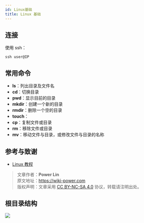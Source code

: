 ```yaml
---
id: Linux基础
title: Linux 基础
---
```


## 连接

使用 ssh：

```shell
ssh user@IP
```

## 常用命令

- **ls**：列出目录及文件名
- **cd**：切换目录
- **pwd**：显示目前的目录
- **mkdir**：创建一个新的目录
- **rmdir**：删除一个空的目录
- **touch**：
- **cp**：复制文件或目录
- **rm**：移除文件或目录
- **mv**：移动文件与目录，或修改文件与目录的名称


## 参考与致谢

- [Linux 教程](https://www.runoob.com/linux/linux-tutorial.html)

> 文章作者：**Power Lin**  
> 原文地址：<https://wiki-power.com>  
> 版权声明：文章采用 [CC BY-NC-SA 4.0](https://creativecommons.org/licenses/by/4.0/deed.zh) 协议，转载请注明出处。

## 根目录结构

![](https://wiki-media-1253965369.cos.ap-guangzhou.myqcloud.com/img/20211009094302.png)
